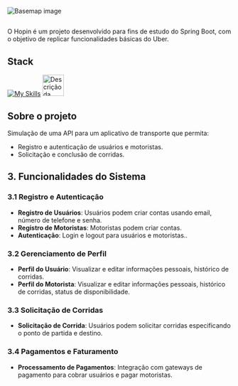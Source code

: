 ![Basemap image](https://github.com/lucasramallo/hopin/assets/108425719/c12bae55-4ab2-46c9-bf5a-44f60528f909)


##

O Hopin é um projeto desenvolvido para fins de estudo do Spring Boot, com o objetivo de replicar funcionalidades básicas do Uber.

## Stack
[![My Skills](https://skillicons.dev/icons?i=java,spring,postgres,docker&theme=dark)](https://skillicons.dev) 
<img src="https://github.com/lucasramallo/picpay-backend-challenge/assets/108425719/f4bd08c4-a579-4fe0-942d-c5f7b8a036f3" alt="Descrição da imagem" width="48">

## Sobre o projeto

Simulação de uma API para um aplicativo de transporte que permita:

- Registro e autenticação de usuários e motoristas.
- Solicitação e conclusão de corridas.

## 3. Funcionalidades do Sistema

### 3.1 Registro e Autenticação

- **Registro de Usuários**: Usuários podem criar contas usando email, número de telefone e senha.
- **Registro de Motoristas**: Motoristas podem criar contas.
- **Autenticação**: Login e logout para usuários e motoristas..

### 3.2 Gerenciamento de Perfil

- **Perfil do Usuário**: Visualizar e editar informações pessoais, histórico de corridas.
- **Perfil do Motorista**: Visualizar e editar informações pessoais, histórico de corridas, status de disponibilidade.

### 3.3 Solicitação de Corridas

- **Solicitação de Corrida**: Usuários podem solicitar corridas especificando o ponto de partida e destino.

### 3.4 Pagamentos e Faturamento

- **Processamento de Pagamentos**: Integração com gateways de pagamento para cobrar usuários e pagar motoristas.
